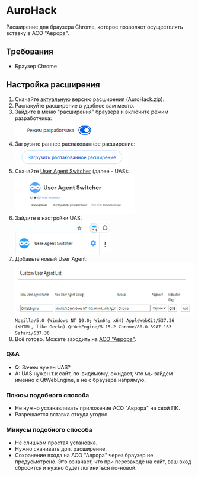 # AuroHack
Расширение для браузера Chrome, которое позволяет осуществлять вставку в АСО "Аврора".

## Требования
- Браузер Chrome

## Настройка расширения
1) Скачайте [актуальную](https://github.com/liner-exe/AuroHack/releases/latest) версию расширения (AuroHack.zip).
2) Распакуйте расширение в удобное вам место.
3) Зайдите в меню "расширения" браузера и включите режим разработчика:<br><img src='./assets/1_developer_mode.png' alt='developer mode'>
4) Загрузите раннее распакованное расширение:<br><img src='./assets/2_upload_extension.png' alt='upload extension'>
5) Скачайте [User Agent Switcher](https://chromewebstore.google.com/detail/user-agent-switcher/kchfmpdcejfkipopnolndinkeoipnoia) (далее - UAS):<br><img src='./assets/3_install_uas.png' width=323 height=106 alt='install uas'>
6) Зайдите в настройки UAS:<br><img src='./assets/4_setting_it_up.png' width=260 height=90 alt='setting it up'>
7) Добавьте новый User Agent:<br><img src='./assets/5_add_new_user_agent.png' width=697 height=145 alt='add new user agent'><br>```Mozilla/5.0 (Windows NT 10.0; Win64; x64) AppleWebKit/537.36 (KHTML, like Gecko) QtWebEngine/5.15.2 Chrome/80.0.3987.163 Safari/537.36```
8) Всё готово. Можете заходить на [АСО "Аврора"](https://mirea.aco-avrora.ru/student/).

### Q&A
- Q: Зачем нужен UAS?
- A: UAS нужен т.к сайт, по-видимому, ожидает, что мы зайдём именно с QtWebEngine, а не с браузера напрямую.

### Плюсы подобного способа
- Не нужно устанавливать приложение АСО "Аврора" на свой ПК.
- Разрешается вставка откуда угодно.

### Минусы подобного способа
- Не слишком простая установка.
- Нужно скачивать доп. расширение.
- Сохранение входа на АСО "Аврора" через браузер не предусмотрено. Это означает, что при перезаходе на сайт, ваш вход сбросится и нужно будет логиниться по-новой. 
